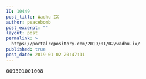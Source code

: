 ```yaml
---
ID: 10449
post_title: Wadhu IX
author: peacebomb
post_excerpt: ""
layout: post
permalink: >
  https://portalrepository.com/2019/01/02/wadhu-ix/
published: true
post_date: 2019-01-02 20:47:11
---
```

<pre>009301001008</pre>